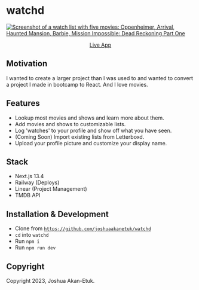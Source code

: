 # watchd

<a href="https://trywatchd.com/" title="watchd">
<img src="https://f002.backblazeb2.com/file/publish-service/watchdlist.png" title="Screenshot of a watch list with five movies: Oppenheimer, Arrival, Haunted Mansion, Barbie, Mission Impossible: Dead Reckoning Part One">
</a>

<p align="center">
<a href="https://trywatchd.com/">Live App</a>
</p>

## Motivation
I wanted to create a larger project than I was used to and wanted to convert a project I made in bootcamp to React. And I love movies.

## Features
- Lookup most movies and shows and learn more about them.
- Add movies and shows to customizable lists.
- Log 'watches' to your profile and show off what you have seen.
- (Coming Soon) Import existing lists from Letterboxd.
- Upload your profile picture and customize your display name.

## Stack
- Next.js 13.4
- Railway (Deploys)
- Linear (Project Management)
- TMDB API

## Installation & Development 

- Clone from [`https://github.com/joshuaakanetuk/watchd`](https://github.com/joshuaakanetuk/watchd)
- `cd` into `watchd`
- Run `npm i` 
- Run `npm run dev`

## Copyright
Copyright 2023, Joshua Akan-Etuk. 

<br>

<p align="center"><a href="https://joshuaakanetuk.com" title="Joshua Akan-Etuk">
  <img src="https://f002.backblazeb2.com/file/publish-service/favicon.png" alt="">
</a></p>